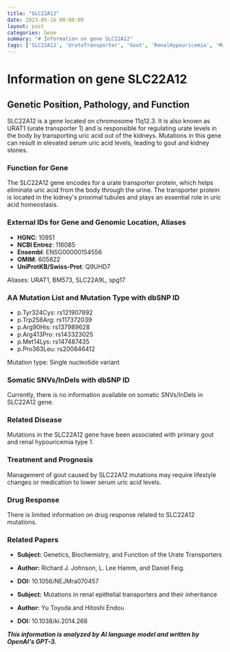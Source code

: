```yaml
---
title: "SLC22A12"
date: 2023-05-16 00:00:00
layout: post
categories: Gene
summary: "# Information on gene SLC22A12"
tags: ['SLC22A12', 'UrateTransporter', 'Gout', 'RenalHypouricemia', 'Mutation', 'DrugResponse', 'UricAcidHomeostasis', 'KidneyDisease']
---
```


# Information on gene SLC22A12

## Genetic Position, Pathology, and Function

SLC22A12 is a gene located on chromosome 11q12.3. It is also known as URAT1 (urate transporter 1) and is responsible for regulating urate levels in the body by transporting uric acid out of the kidneys. Mutations in this gene can result in elevated serum uric acid levels, leading to gout and kidney stones.

### Function for Gene

The SLC22A12 gene encodes for a urate transporter protein, which helps eliminate uric acid from the body through the urine. The transporter protein is located in the kidney's proximal tubules and plays an essential role in uric acid homeostasis. 

### External IDs for Gene and Genomic Location, Aliases

- **HGNC**: 10951
- **NCBI Entrez**: 116085
- **Ensembl**: ENSG00000154556
- **OMIM**: 605822
- **UniProtKB/Swiss-Prot**: Q9UHD7

Aliases: URAT1, BM573, SLC22A9L, spg17

### AA Mutation List and Mutation Type with dbSNP ID

- p.Tyr324Cys: rs121907892
- p.Trp258Arg: rs117372039
- p.Arg90His: rs137989628
- p.Arg413Pro: rs143323025
- p.Met14Lys: rs147487435
- p.Pro363Leu: rs200846412

Mutation type: Single nucleotide variant

### Somatic SNVs/InDels with dbSNP ID

Currently, there is no information available on somatic SNVs/InDels in SLC22A12 gene.

### Related Disease

Mutations in the SLC22A12 gene have been associated with primary gout and renal hypouricemia type 1.

### Treatment and Prognosis

Management of gout caused by SLC22A12 mutations may require lifestyle changes or medication to lower serum uric acid levels.

### Drug Response

There is limited information on drug response related to SLC22A12 mutations.

### Related Papers

- **Subject:** Genetics, Biochemistry, and Function of the Urate Transporters
- **Author:** Richard J. Johnson, L. Lee Hamm, and Daniel Feig.
- **DOI:** 10.1056/NEJMra070457

- **Subject:** Mutations in renal epithelial transporters and their inheritance
- **Author:** Yu Toyoda and Hitoshi Endou
- **DOI:** 10.1038/ki.2014.268

**_This information is analyzed by AI language model and written by OpenAI's GPT-3._**